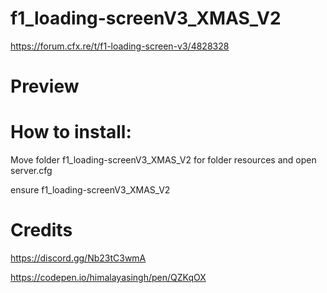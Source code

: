 # f1_loading-screenV3_XMAS_V2

https://forum.cfx.re/t/f1-loading-screen-v3/4828328

# Preview 


# How to install:
 Move folder f1_loading-screenV3_XMAS_V2 for folder resources and open server.cfg

ensure f1_loading-screenV3_XMAS_V2

# Credits 
https://discord.gg/Nb23tC3wmA

https://codepen.io/himalayasingh/pen/QZKqOX
